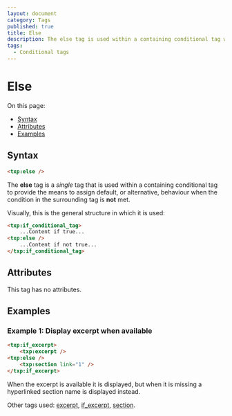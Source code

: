 ```yaml
---
layout: document
category: Tags
published: true
title: Else
description: The else tag is used within a containing conditional tag when the condition in the surrounding tag is not met.
tags:
  - Conditional tags
---
```


# Else

On this page:

* [Syntax](#syntax)
* [Attributes](#attributes)
* [Examples](#examples)

## Syntax

~~~ html
<txp:else />
~~~

The **else** tag is a *single* tag that is used within a containing conditional tag to provide the means to assign default, or alternative, behaviour when the condition in the surrounding tag is **not** met.

Visually, this is the general structure in which it is used:

~~~ html
<txp:if_conditional_tag>
    ...Content if true...
<txp:else />
    ...Content if not true...
</txp:if_conditional_tag>
~~~

## Attributes

This tag has no attributes.

## Examples

### Example 1: Display excerpt when available

~~~ html
<txp:if_excerpt>
    <txp:excerpt />
<txp:else />
    <txp:section link="1" />
</txp:if_excerpt>
~~~

When the excerpt is available it is displayed, but when it is missing a hyperlinked section name is displayed instead.

Other tags used: [excerpt](excerpt), [if_excerpt](if_excerpt), [section](section).
